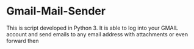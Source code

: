 # Gmail-Mail-Sender
This is script developed in Python 3. It is able to log into your GMAIL account and send emails to any email address with attachments or even forward then 
